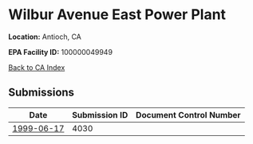 # Wilbur Avenue East Power Plant

**Location:** Antioch, CA

**EPA Facility ID:** 100000049949

[Back to CA Index](../../index.md)

## Submissions

| Date | Submission ID | Document Control Number |
|------|--------------|-------------------------|
| [1999-06-17](submissions/4030.md) | 4030 |  |
